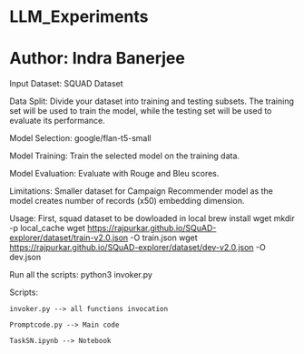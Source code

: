 # LLM_Experiments
# Author: Indra Banerjee


Input Dataset:  SQUAD Dataset 

Data Split: Divide your dataset into training and testing subsets. The training set will be used to train the model, while the testing set will be used to evaluate its performance.

Model Selection: google/flan-t5-small

Model Training: Train the selected model on the training data. 

Model Evaluation: Evaluate with Rouge and Bleu scores.


Limitations: 
Smaller dataset for Campaign Recommender model as the model creates number of records (x50) embedding dimension. 

Usage:
    First, squad dataset to be dowloaded in local
    brew install wget
    mkdir -p local_cache
    wget https://rajpurkar.github.io/SQuAD-explorer/dataset/train-v2.0.json -O train.json
    wget https://rajpurkar.github.io/SQuAD-explorer/dataset/dev-v2.0.json -O dev.json

Run all the scripts:
    python3 invoker.py

Scripts: 

    invoker.py --> all functions invocation
    
    Promptcode.py --> Main code
    
    TaskSN.ipynb --> Notebook
